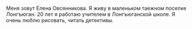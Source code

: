 Меня зовут Елена Овсянникова.
Я живу в маленьком таежном поселке Лонгъюган.
20 лет я работаю учителем в Лонгъюганской школе.
Я очень люблю рисовать, читать детективы.
